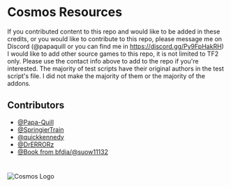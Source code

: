 
# Cosmos Resources

If you contributed content to this repo and would like to be added in these credits, or you would like to contribute to this repo, please message me on Discord (@papaquill or you can find me in https://discord.gg/Py9FpHakRH)
I would like to add other source games to this repo, it is not limited to TF2 only. Please use the contact info above to add to the repo if you're interested.
The majority of test scripts have their original authors in the test script's file. I did not make the majority of them or the majority of the addons.

## Contributors

- [@Papa-Quill](https://www.github.com/Papa-Quill)
- [@SpringierTrain](https://github.com/SpringierTrain)
- [@quickkennedy](https://github.com/quickkennedy)
- [@DrERRORz](https://github.com/DrERRORz)
- [@Book from bfdia/@suow11132](https://github.com/suow11132)

#

![Cosmos Logo](https://i.imgur.com/gJTCxtV.png)
